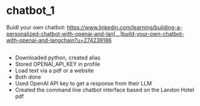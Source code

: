 # chatbot_1

Buidl your own chatbot: https://www.linkedin.com/learning/building-a-personalized-chatbot-with-openai-and-lan[…]build-your-own-chatbot-with-openai-and-langchain?u=274239186 

##

* Downloaded python, created alias
* Stored OPENAI_API_KEY in profile
* Load text via a pdf or a website
* Both done
* Used OpenAI API key to get a response from their LLM
* Created the command line chatbot interface based on the Landon Hotel pdf